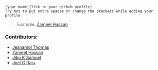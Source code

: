 ```
[your name](link to your github profile)
Try not to put extra spaces or change the brackets while adding your 
profile
```

> Example: [Zameel Hassan](https://github.com/zameel7)

### Contributors:
- [Jesnamol Thomas](https://github.com/Jesnaa)
- [Zameel Hassan](https://github.com/zameel7)
- [Jibu K Samuel](https://github.com/Jibu26)
- [Joel C Raju](https://github.com/joelcr10)